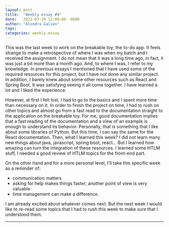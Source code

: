 ```yaml
---
layout: post
title:  "Weekly essay #9"
date:   2023-03-20 12:00:00 -0600
author: "Alondra Galvan"
tags:
categories: weekly-essay
---
```


This was the last week to work on the breakable toy; the to-do app. It feels strange to make a retrospective of where I was when my batch and I received the assignment. I do not mean that it was a long time ago, in fact, it was just a bit more than a month ago. And, to where I was, I refer to my knowledge. In previous essays I mentioned that I have used some of the required resources for this project, but I have not done any similar project. In addition, I barely knew about some other resources such as React and Spring Boot. It was satisfying seeing it all come together. I have learned a lot and I liked the experience.

However, at first I felt lost. I had to go to the basics and I spent more time than necessary on it. In order to finish the project on time, I had to rush on other topics and almost go from a fast read to the documentation straight to the application on the breakable toy. For me, good documentation implies that a fast reading of the documentation and a view of an example is enough to understand its behavior. Personally, that is something that I like about some libraries of Python. But this time, I can say the same for the React documentation.
Then, what I learned this week? I did not learn many new things about java, javascript, spring boot, react... But I learned how amazing can turn the integration of these resources. I learned some HTLM stuff, I needed a good review of HTLM topics for the front-end part.

On the other hand and for a more personal level, I'll take this specific week as a reminder of:

* communication matters
* asking for help makes things faster; another point of view is very valuable
* time management can make a difference.

I am already excited about whatever comes next. But the next week I would like to re-read some topics that I had to rush this week to make sure that I understood them.

***
